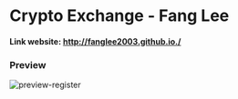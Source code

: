 # Crypto Exchange - Fang Lee
#### Link website: http://fanglee2003.github.io./

### Preview
![preview-register](https://user-images.githubusercontent.com/75077747/169092886-24123d8b-7908-4cfe-9248-2b995d4a6ab1.png)
